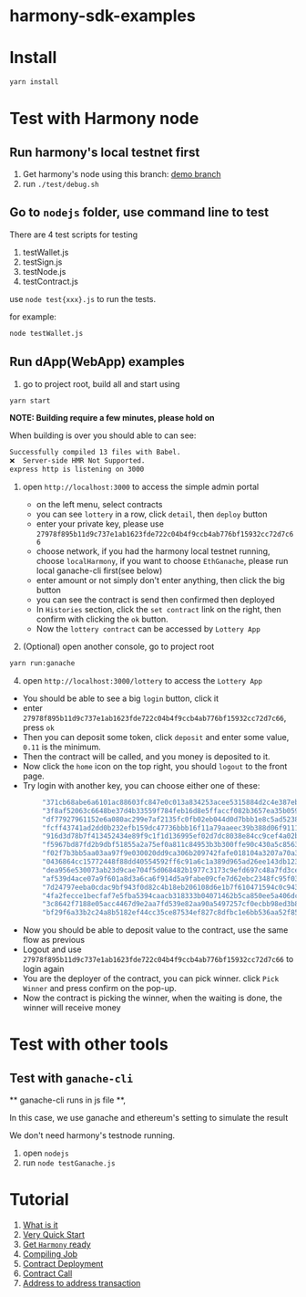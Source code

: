 # harmony-sdk-examples

# Install

```bash
yarn install
```

# Test with Harmony node

## Run harmony's local testnet first

1. Get harmony's node using this branch: [demo branch](https://github.com/mikedoan/harmony/tree/demo)
2. run `./test/debug.sh`

## Go to `nodejs` folder, use command line to test

There are 4 test scripts for testing

1. testWallet.js
2. testSign.js
3. testNode.js
4. testContract.js

use `node test{xxx}.js` to run the tests.

for example:

```bash
node testWallet.js
```

## Run dApp(WebApp) examples

1. go to project root, build all and start using
   
```bash
yarn start
```

**NOTE: Building require a few minutes, please hold on**

When building is over you should able to can see:

```bash
Successfully compiled 13 files with Babel.
❌  Server-side HMR Not Supported.
express http is listening on 3000
```


1. open `http://localhost:3000` to access the simple admin portal

   - on the left menu, select contracts
   - you can see `lottery` in a row, click `detail`, then `deploy` button
   - enter your private key, please use `27978f895b11d9c737e1ab1623fde722c04b4f9ccb4ab776bf15932cc72d7c66`
   - choose network, if you had the harmony local testnet running, choose `localHarmony`, if you want to choose `EthGanache`, please run local ganache-cli first(see below)
   - enter amount or not simply don't enter anything, then click the big button
   - you can see the contract is send then confirmed then deployed
   - In `Histories` section, click the `set contract` link on the right, then confirm with clicking the `ok` button.
   - Now the `lottery contract` can be accessed by `Lottery App`

2. (Optional) open another console, go to project root

```bash
yarn run:ganache
```

4. open `http://localhost:3000/lottery` to access the `Lottery App`
   
- You should be able to see a big `login` button, click it
- enter `27978f895b11d9c737e1ab1623fde722c04b4f9ccb4ab776bf15932cc72d7c66`, press `ok`
- Then you can deposit some token, click `deposit` and enter some value, `0.11` is the minimum.
- Then the contract will be called, and you money is deposited to it.
- Now click the `home` icon on the top right, you should `logout` to the front page.
- Try login with another key, you can choose either one of these:
  
```bash
        "371cb68abe6a6101ac88603fc847e0c013a834253acee5315884d2c4e387ebca",
        "3f8af52063c6648be37d4b33559f784feb16d8e5ffaccf082b3657ea35b05977",
        "df77927961152e6a080ac299e7af2135fc0fb02eb044d0d7bbb1e8c5ad523809", 
        "fcff43741ad2dd0b232efb159dc47736bbb16f11a79aaeec39b388d06f91116d",  
        "916d3d78b7f413452434e89f9c1f1d136995ef02d7dc8038e84cc9cef4a02b96", 
        "f5967bd87fd2b9dbf51855a2a75ef0a811c84953b3b300ffe90c430a5c856303",  
        "f02f7b3bb5aa03aa97f9e030020dd9ca306b209742fafe018104a3207a70a3c9", 
        "0436864cc15772448f88dd40554592ff6c91a6c1a389d965ad26ee143db1234d",  
        "dea956e530073ab23d9cae704f5d068482b1977c3173c9efd697c48a7fd3ce83", 
        "af539d4ace07a9f601a8d3a6ca6f914d5a9fabe09cfe7d62ebc2348fc95f03a4",  
        "7d24797eeba0cdac9bf943f0d82c4b18eb206108d6e1b7f610471594c0c94306", 
        "4fa2fecce1becfaf7e5fba5394caacb318333b04071462b5ca850ee5a406dcfe",  
        "3c8642f7188e05acc4467d9e2aa7fd539e82aa90a5497257cf0ecbb98ed3b88f", 
        "bf29f6a33b2c24a8b5182ef44cc35ce87534ef827c8dfbc1e6bb536aa52f8563"
```
    
   - Now you should be able to deposit value to the contract, use the same flow as previous
   - Logout and use `27978f895b11d9c737e1ab1623fde722c04b4f9ccb4ab776bf15932cc72d7c66` to login again
   - You are the deployer of the contract, you can pick winner. click `Pick Winner` and press confirm on the pop-up.
   - Now the contract is picking the winner, when the waiting is done, the winner will receive money


# Test with other tools
## Test with `ganache-cli`
** ganache-cli runs in js file **, 

In this case, we use ganache and ethereum's setting to simulate the result

We don't need harmony's testnode running.

1. open `nodejs`
2. run `node testGanache.js`


# Tutorial

1. [What is it](https://github.com/FireStack-Lab/harmony-sdk-examples/tree/master/tutorial#What-is-it)
2. [Very Quick Start](https://github.com/FireStack-Lab/harmony-sdk-examples/tree/master/tutorial#Very-Quick-Start)
3. [Get `Harmony` ready](https://github.com/FireStack-Lab/harmony-sdk-examples/tree/master/tutorial#Get-Harmony-ready)
4. [Compiling Job](https://github.com/FireStack-Lab/harmony-sdk-examples/tree/master/tutorial#Compiling-Job)
5. [Contract Deployment](https://github.com/FireStack-Lab/harmony-sdk-examples/tree/master/tutorial#Contract-Deployment)
6. [Contract Call](https://github.com/FireStack-Lab/harmony-sdk-examples/tree/master/tutorial#Contract-Call)
7. [Address to address transaction](https://github.com/FireStack-Lab/harmony-sdk-examples/tree/master/tutorial#Address-to-address-transaction)